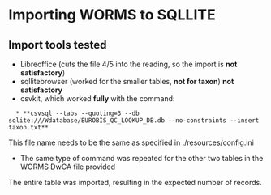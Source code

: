 # Importing WORMS to SQLLITE 

## Import tools tested  

* Libreoffice (cuts the file 4/5 into the reading, so the import is **not satisfactory**)
* sqllitebrowser (worked for the smaller tables, **not for taxon**) **not satisfactory**  
* csvkit, which worked **fully** with the command:  
```  
  * **csvsql --tabs --quoting=3 --db sqlite:///Wdatabase/EUROBIS_QC_LOOKUP_DB.db --no-constraints --insert taxon.txt**
```

This file name needs to be the same as specified in ./resources/config.ini    

* The same type of command was repeated for the other two tables in the WORMS DwCA file provided

The entire table was imported, resulting in the expected number of records. 
